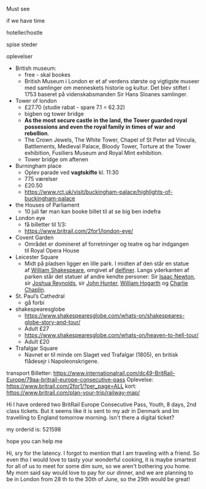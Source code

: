 Must see

if we have time

hoteller/hostle

spise steder

oplevelser
- British museum:
	- free - skal bookes
	- British Museum i London er et af verdens største og vigtigste museer med samlinger om menneskets historie og kultur. Det blev stiftet i 1753 baseret på videnskabsmanden Sir Hans Sloanes samlinger.
- Tower of london
	- £27.70 (studie rabat - spare 7.1 = 62.32)
	- bigben og tower bridge
	- **As the most secure castle in the land, the Tower guarded royal possessions and even the royal family in times of war and rebellion**.
	- The Crown Jewels, The White Tower, Chapel of St Peter ad Vincula, Battlements, Medieval Palace, Bloody Tower, Torture at the Tower exhibition, Fusiliers Museum and Royal Mint exhibition.
	- Tower bridge om aftenen
- Burningham place
	- Oplev parade ved **vagtskifte** kl. 11:30
	- 775 værelser
	- £20.50
	- https://www.rct.uk/visit/buckingham-palace/highlights-of-buckingham-palace
- the Houses of Parliament
	- 10 juli før man kan booke billet til at se big ben indefra
- London eye
	- få billetter til 1/3:
	- https://www.britrail.com/2for1/london-eye/
- Covent Garden
	- Området er domineret af forretninger og teatre og har indgangen til Royal Opera House
- Leicester Square
	- Midt på pladsen ligger en lille park. I midten af den står en statue af [William Shakespeare](https://da.wikipedia.org/wiki/William_Shakespeare "William Shakespeare"), omgivet af [delfiner](https://da.wikipedia.org/wiki/Delfin "Delfin"). Langs yderkanten af parken står det statuer af andre kendte personer: Sir [Isaac Newton](https://da.wikipedia.org/wiki/Isaac_Newton "Isaac Newton"), sir [Joshua Reynolds](https://da.wikipedia.org/wiki/Joshua_Reynolds "Joshua Reynolds"), sir [John Hunter](https://da.wikipedia.org/w/index.php?title=John_Hunter&action=edit&redlink=1 "John Hunter (ikke skrevet endnu)"), [William Hogarth](https://da.wikipedia.org/wiki/William_Hogarth "William Hogarth") og [Charlie Chaplin](https://da.wikipedia.org/wiki/Charlie_Chaplin "Charlie Chaplin").
- St. Paul’s Cathedral
	- gå forbi
- shakespearesglobe
	- https://www.shakespearesglobe.com/whats-on/shakespeares-globe-story-and-tour/
	- Adult £27
	- https://www.shakespearesglobe.com/whats-on/heaven-to-hell-tour/ 
	- Adult £20
- Trafalgar Square
	- Navnet er til minde om Slaget ved Trafalgar (1805), en britisk flådesejr i Napoleonskrigene.

transport
Billetter: https://www.internationalrail.com/dc49-BritRail-Europe/79aa-britrail-europe-consecutive-pass
Oplevelse: https://www.britrail.com/2for1/?per_page=ALL
kort: https://www.britrail.com/plan-your-trip/railway-map/

Hi 
I have ordered two BritRail Europe Consecutive Pass, Youth, 8 days,
2nd class tickets. But it seems like it is sent to my adr in Denmark and Im travelling to England tomorrow morning. Isn't there a digital ticket?

my orderid is: 521598

hope you can help me


Hi, sry for the latency. I forgot to mention that I am traveling with a friend. So even tho I would love to tasty your wonderful cooking, it is maybe smartest for all of us to meet for some dim sum, so we aren't bothering you home. My mom said say would love to pay for our dinner, and we are planning to be in London from 28 th to the 30th of June, so the 29th would be great!